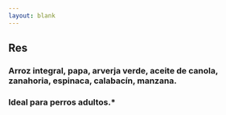 ```yaml
---
layout: blank
---
```

<turbo-frame id="the_pit" loading="lazy">
  <div style="background-image: url('../../assets/img/circles/escarapela_res.jpg')"
  class="bg-cover rounded-full animate-fade-in-down">
    <div class="rounded-full escarapela border-lacre-300">
      <h2 class="text-4xl">Res</h2>
      <h3 class="py-2 mx-8 text-xl font-bold text-center">
        Arroz integral, papa, arverja verde, aceite de canola, zanahoria, espinaca, calabacín, manzana.
      </h3>
      <h3 class="mx-8 text-xl">Ideal para perros adultos.*</h3>
    </div>
  </div>
</turbo-frame>
